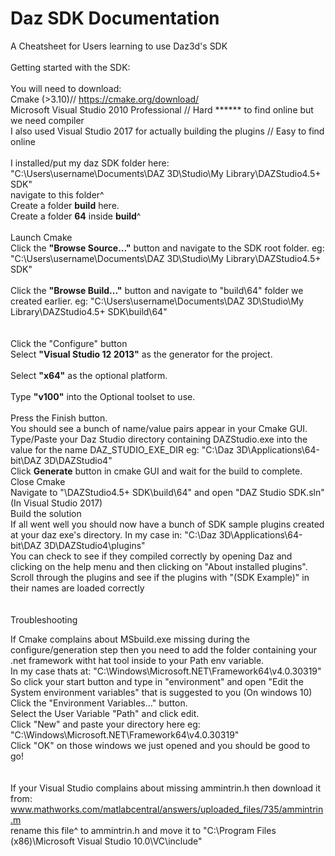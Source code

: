 # Daz SDK Documentation
 A Cheatsheet for Users learning to use Daz3d's SDK <br>
<br>
 Getting started with the SDK:<br>
<br>
You will need to download:<br>
Cmake (>3.10)// https://cmake.org/download/<br>
Microsoft Visual Studio 2010 Professional // Hard ****** to find online but we need compiler<br>
I also used Visual Studio 2017 for actually building the plugins // Easy to find online<br>
<br>
I installed/put my daz SDK folder here: "C:\Users\username\Documents\DAZ 3D\Studio\My Library\DAZStudio4.5+ SDK\"<br>
navigate to this folder^<br>
Create a folder <b>build</b> here.<br>
Create a folder <b>64</b> inside <b>build</b>^<br>
<br>
Launch Cmake<br>
Click the <b>"Browse Source..."</b> button and navigate to the SDK root folder. eg: "C:\Users\username\Documents\DAZ 3D\Studio\My Library\DAZStudio4.5+ SDK\"<br>
<br>
Click the <b>"Browse Build..."</b> button and navigate to "build\64\" folder we created earlier. eg: "C:\Users\username\Documents\DAZ 3D\Studio\My Library\DAZStudio4.5+ SDK\build\64"<br>
<br>
<br>
Click the "Configure" button<br>
Select <b>"Visual Studio 12 2013"</b> as the generator for the project.<br>
<br>
Select <b>"x64"</b> as the optional platform.<br>
<br>
Type <b>"v100"</b> into the Optional toolset to use.<br>
<br>
Press the Finish button. <br>
You should see a bunch of name/value pairs appear in your Cmake GUI.<br>
Type/Paste your Daz Studio directory containing DAZStudio.exe into the value for the name DAZ_STUDIO_EXE_DIR eg: "C:\Daz 3D\Applications\64-bit\DAZ 3D\DAZStudio4"<br>
Click <b>Generate</b> button in cmake GUI and wait for the build to complete.<br>
Close Cmake<br>
Navigate to "\DAZStudio4.5+ SDK\build\64\" and open "DAZ Studio SDK.sln" (In Visual Studio 2017)<br>
Build the solution<br>
If all went well you should now have a bunch of SDK sample plugins created at your daz exe's directory. In my case in: "C:\Daz 3D\Applications\64-bit\DAZ 3D\DAZStudio4\plugins\"<br>
You can check to see if they compiled correctly by opening Daz and clicking on the help menu and then clicking on "About installed plugins". Scroll through the plugins and see if the plugins with "(SDK Example)" in their names are loaded correctly<br>
<br>
<br>
Troubleshooting<br>

If Cmake complains about MSbuild.exe missing during the configure/generation step then you need to add the folder containing your .net framework witht hat tool inside to your Path env variable.<br>
In my case thats at: "C:\Windows\Microsoft.NET\Framework64\v4.0.30319"<br>
So click your start button and type in "environment" and open "Edit the System environment variables" that is suggested to you (On windows 10)<br>
Click the "Environment Variables..." button.<br>
Select the User Variable "Path" and click edit.<br>
Click "New" and paste your directory here eg: "C:\Windows\Microsoft.NET\Framework64\v4.0.30319"<br>
Click "OK" on those windows we just opened and you should be good to go!<br>
<br>
<br>
If your Visual Studio complains about missing ammintrin.h then download it from: www.mathworks.com/matlabcentral/answers/uploaded_files/735/ammintrin.m<br>
rename this file^ to ammintrin.h and move it to "C:\Program Files (x86)\Microsoft Visual Studio 10.0\VC\include"<br>
